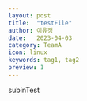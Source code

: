 ```yaml
---
layout: post
title:  "testFile"
author: 이유정
date:   2023-04-03
category: TeamA
icon: linux
keywords: tag1, tag2
preview: 1
---
```


subinTest
